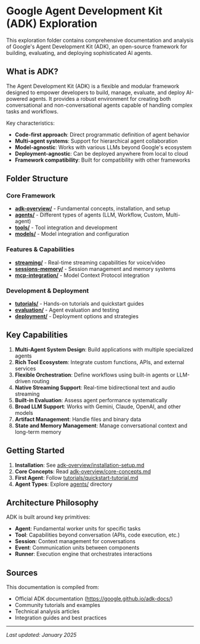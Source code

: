 # Google Agent Development Kit (ADK) Exploration

This exploration folder contains comprehensive documentation and analysis of Google's Agent Development Kit (ADK), an open-source framework for building, evaluating, and deploying sophisticated AI agents.

## What is ADK?

The Agent Development Kit (ADK) is a flexible and modular framework designed to empower developers to build, manage, evaluate, and deploy AI-powered agents. It provides a robust environment for creating both conversational and non-conversational agents capable of handling complex tasks and workflows.

Key characteristics:
- **Code-first approach**: Direct programmatic definition of agent behavior
- **Multi-agent systems**: Support for hierarchical agent collaboration
- **Model-agnostic**: Works with various LLMs beyond Google's ecosystem
- **Deployment-agnostic**: Can be deployed anywhere from local to cloud
- **Framework compatibility**: Built for compatibility with other frameworks

## Folder Structure

### Core Framework
- **[adk-overview/](./adk-overview/)** - Fundamental concepts, installation, and setup
- **[agents/](./agents/)** - Different types of agents (LLM, Workflow, Custom, Multi-agent)
- **[tools/](./tools/)** - Tool integration and development
- **[models/](./models/)** - Model integration and configuration

### Features & Capabilities
- **[streaming/](./streaming/)** - Real-time streaming capabilities for voice/video
- **[sessions-memory/](./sessions-memory/)** - Session management and memory systems
- **[mcp-integration/](./mcp-integration/)** - Model Context Protocol integration

### Development & Deployment
- **[tutorials/](./tutorials/)** - Hands-on tutorials and quickstart guides
- **[evaluation/](./evaluation/)** - Agent evaluation and testing
- **[deployment/](./deployment/)** - Deployment options and strategies

## Key Capabilities

1. **Multi-Agent System Design**: Build applications with multiple specialized agents
2. **Rich Tool Ecosystem**: Integrate custom functions, APIs, and external services
3. **Flexible Orchestration**: Define workflows using built-in agents or LLM-driven routing
4. **Native Streaming Support**: Real-time bidirectional text and audio streaming
5. **Built-in Evaluation**: Assess agent performance systematically
6. **Broad LLM Support**: Works with Gemini, Claude, OpenAI, and other models
7. **Artifact Management**: Handle files and binary data
8. **State and Memory Management**: Manage conversational context and long-term memory

## Getting Started

1. **Installation**: See [adk-overview/installation-setup.md](./adk-overview/installation-setup.md)
2. **Core Concepts**: Read [adk-overview/core-concepts.md](./adk-overview/core-concepts.md)
3. **First Agent**: Follow [tutorials/quickstart-tutorial.md](./tutorials/quickstart-tutorial.md)
4. **Agent Types**: Explore [agents/](./agents/) directory

## Architecture Philosophy

ADK is built around key primitives:
- **Agent**: Fundamental worker units for specific tasks
- **Tool**: Capabilities beyond conversation (APIs, code execution, etc.)
- **Session**: Context management for conversations
- **Event**: Communication units between components
- **Runner**: Execution engine that orchestrates interactions

## Sources

This documentation is compiled from:
- Official ADK documentation (https://google.github.io/adk-docs/)
- Community tutorials and examples
- Technical analysis articles
- Integration guides and best practices

---

*Last updated: January 2025* 